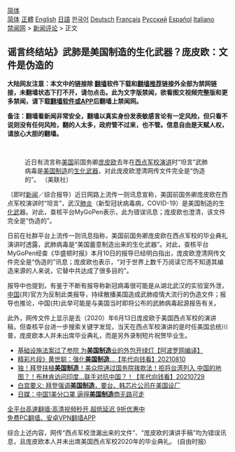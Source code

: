  <!-- 面包屑导航 --> <div class="breadcrumb"><!-- GTranslate: https://gtranslate.io/ -->  <div class="switcher notranslate">  <div class="selected">  <a href="#" onclick="return false;"> 简体</a>  </div>  <div class="option">  <a href="https://www.bannedbook.org" onclick="doGTranslate('zh-CN|zh-CN');jQuery('div.switcher div.selected a').html(jQuery(this).html());return false;" title="简体中文" class="nturl selected"> 简体</a>  <a href="https://www.bannedbook.org/zh-tw/" onclick="doGTranslate('zh-CN|zh-TW');jQuery('div.switcher div.selected a').html(jQuery(this).html());return false;" title="繁體中文" class="nturl"> 正體</a>  <a href="https://www.bannedbook.org/en/" onclick="doGTranslate('zh-CN|en');jQuery('div.switcher div.selected a').html(jQuery(this).html());return false;" title="English" class="nturl"> English</a>  <a href="https://www.bannedbook.org/ja/" onclick="doGTranslate('zh-CN|ja');jQuery('div.switcher div.selected a').html(jQuery(this).html());return false;" title="日本語" class="nturl"> 日語</a>  <a href="https://www.bannedbook.org/ko/" onclick="doGTranslate('zh-CN|ko');jQuery('div.switcher div.selected a').html(jQuery(this).html());return false;" title="한국어" class="nturl"> 한국어</a>  <a href="https://www.bannedbook.org/de/" onclick="doGTranslate('zh-CN|de');jQuery('div.switcher div.selected a').html(jQuery(this).html());return false;" title="Deutsch" class="nturl"> Deutsch</a>  <a href="https://www.bannedbook.org/fr/" onclick="doGTranslate('zh-CN|fr');jQuery('div.switcher div.selected a').html(jQuery(this).html());return false;" title="Français" class="nturl"> Français</a>  <a href="https://www.bannedbook.org/ru/" onclick="doGTranslate('zh-CN|ru');jQuery('div.switcher div.selected a').html(jQuery(this).html());return false;" title="Русский" class="nturl"> Русский</a>  <a href="https://www.bannedbook.org/es/" onclick="doGTranslate('zh-CN|es');jQuery('div.switcher div.selected a').html(jQuery(this).html());return false;" title="Español" class="nturl"> Español</a>  <a href="https://www.bannedbook.org/it/" onclick="doGTranslate('zh-CN|it');jQuery('div.switcher div.selected a').html(jQuery(this).html());return false;" title="Italiano" class="nturl"> Italiano</a>  </div>  </div>      <div class='breadcrumb-sub'><!-- Breadcrumb NavXT 6.3.0 --> <a href="https://www.bannedbook.org/" class="home">禁闻网</a> &gt; <a href="https://www.bannedbook.org/bnews/comments/" class="category">新闻评论</a> &gt; 正文</div></div><h2>谣言终结站》武肺是美国制造的生化武器？庞皮欧：文件是伪造的</h2> <p class="notice"><b>大陆网友注意：本文中的链接除 <a href="https://github.com/bannedbook/fanqiang" >翻墙</a>软件下载和<a href="https://github.com/killgcd/justmysocks/blob/master/README.md">翻墙推荐</a>链接外全部为禁网链接，未翻墙状态下打不开，请勿点击。此为文字版禁闻，欲看图文视频完整版和更多禁闻，请下载<a href="https://github.com/bannedbook/fanqiang">翻墙软件或APP</a>后翻墙上禁闻网。</p><p>备注：翻墙看新闻非常安全，翻墙以真实身份发表敏感言论有一定风险，但只看不说则没有任何风险，翻的人太多，政府管不过来，也不管。信息自由是天赋人权，请放心大胆的翻墙。</b></p>  <div class="entry"> <br /> <figure><a href="https://i1.wp.com/upload-images-bucket-v64rleca837do.s3.eu-west-1.amazonaws.com/wp-content/uploads/2021/08/15122519/phpXg2Wrp.jpg?fit=800%2C533&#038;ssl=1" data-caption="近日有流言称美国前国务卿庞皮欧去年在西点军校演讲时“坦言”武肺病毒是美国制造的生化武器，对此庞皮欧澄清网传文件完全是“伪造的”。 （美联社）"></a><figcaption class="wp-caption-text">近日有流言称<a href="https://www.bannedbook.org/bnews/tag/%e7%be%8e%e5%9b%bd/" class="st_tag internal_tag" rel="tag" title="标签 美国 下的日志">美国</a>前国务卿<a href="https://www.bannedbook.org/bnews/tag/%e5%ba%9e%e7%9a%ae%e6%ac%a7/" class="st_tag internal_tag" rel="tag" title="标签 庞皮欧 下的日志">庞皮欧</a>去年在<a href="https://www.bannedbook.org/bnews/tag/%e8%a5%bf%e7%82%b9%e5%86%9b%e6%a0%a1/" class="st_tag internal_tag" rel="tag" title="标签 西点军校 下的日志">西点军校</a><a href="https://www.bannedbook.org/bnews/tag/%E6%BC%94%E8%AE%B2/" class="st_tag internal_tag" rel="tag" title="标签 演讲 下的日志">演讲</a>时“坦言”武肺病毒是<a href="https://www.bannedbook.org/bnews/tag/%E7%BE%8E%E5%9B%BD%E5%88%B6%E9%80%A0/" class="st_tag internal_tag" rel="tag" title="标签 美国制造 下的日志">美国制造</a>的<a href="https://www.bannedbook.org/bnews/tag/%E7%94%9F%E5%8C%96%E6%AD%A6%E5%99%A8/" class="st_tag internal_tag" rel="tag" title="标签 生化武器 下的日志">生化武器</a>，对此庞皮欧澄清网传文件完全是“伪造的”。 （美联社）</figcaption></figure> <p>〔即时<span class='wp_keywordlink_affiliate'><a href="https://www.bannedbook.org/" title="新闻">新闻</a></span>／综合报导〕近日网路上流传一则讯息宣称，美国前国务卿庞皮欧在西点军校演讲时“坦言”，武汉<a href="https://www.bannedbook.org/bnews/tag/%e8%82%ba%e7%82%8e/" class="st_tag internal_tag" rel="tag" title="标签 肺炎 下的日志">肺炎</a>（新型冠状病毒病，COVID-19）是美国制造的生<a href="https://www.bannedbook.org/bnews/tag/%e5%8c%96%e6%ad%a6/" class="st_tag internal_tag" rel="tag" title="标签 化武 下的日志">化武</a>器。对此，查核平台MyGoPen表示，此为错误讯息；庞皮欧也澄清，该文件完全是“伪造的”。</p> <p>日前在社群平台上流传一则讯息指称，美国前国务卿庞皮欧在西点军校的毕业典礼演讲时透露，武肺病毒是“美国蓄意制造出来的生化武器”。对此，查核平台MyGoPen经查《华盛顿时报》本月10日的报导已经明白指出，庞皮欧澄清网传文件完全是“伪造的”讯息；庞皮欧也表示，“对于世界上数千万阅读它而不知道其编造来源的人来说，它替中共达成了很多目的”。</p>  <p>报导中也提到，有鉴于不断有报导称新冠病毒很可能是从湖北武汉的实验室外泄，<span class='wp_keywordlink_affiliate'><a href="https://www.bannedbook.org/" title="中国" target="_blank">中国</a></span>(共)官方为反制此类报导，持续散播美国造成武肺疫情大流行的伪造文件；报导也推论，中国(共)此举可能是与美国当时即将公布的武肺病毒起源报告有关。</p> <p>此外，网传文件上显示是去（2020）年6月13日庞皮欧于美国西点军校的演讲稿，但查核平台进一步搜索关键字发现，当天在西点军校演讲的是时任美国总统川普，庞皮欧本人并未出席毕业典礼，而是另外录制短片祝贺毕业生。</p>  <ul class='op-related-articles' title='相关阅读'> <li><a href='https://www.bannedbook.org/bnews/cnnews/20210815/1606766.html' target='_blank'>基础设施法案过了参院 为<b>美国制造</b>业的外包开绿灯【阿波罗网编译】</a></li> <li><a href='https://www.bannedbook.org/bnews/taiwannews/20210810/1603909.html' target='_blank'>精彩片段》黄世聪：强化<b>美国制造</b>...【年代向钱看】20210810</a></li> <li><a href='https://www.bannedbook.org/bnews/taiwannews/20210729/1596550.html' target='_blank'>独！拜登扶植<b>美国制造</b>！美众院通过国务院拨款法！拒将台湾列入 中国的地图？！布林肯访问印度…联手对抗中国？！【年代向钱看】20210729</a></li> <li><a href='https://www.bannedbook.org/bnews/taiwannews/20210729/1596127.html' target='_blank'>白宫要义: 拜登强调<b>美国制造</b>，要台、韩芯片公司在美国设厂</a></li> <li><a href='https://www.bannedbook.org/bnews/cnnews/20210701/1577771.html' target='_blank'>日媒：中国1美分口罩 逼得<b>美国制造</b>商无路可走</a></li> </ul> <p class="texttj"> <a href="https://github.com/bannedbook/fanqiang/wiki/V2ray%E6%9C%BA%E5%9C%BA" target="_blank">全平台高速翻墙:高清视频秒开,超低延迟,9折优惠中</a><br/> <a href="https://github.com/bannedbook/fanqiang/wiki/%E7%A6%81%E9%97%BB%E7%BD%91%E5%AE%89%E5%8D%93%E7%BF%BB%E5%A2%99%E6%96%B0%E9%97%BBAPP" target="_blank">免费PC翻墙、安卓VPN翻墙APP</a></p><p>综合上述内容，网传“西点军校泄漏出来的文件”、“庞皮欧的演讲手稿”均为错误讯息，且庞皮欧本人并未出席美国西点军校2020年的毕业典礼。 (自由时报)</p> <a name='sharetosocial'></a>  <div style="margin-bottom:5px;padding-bottom:5px;clear:both"> <div id="archive-pix-1" class="banner-ads"> <!-- AuctionX Display platform tag START --> <div id="26318x728x90x621x_ADSLOT2" clicktrack="%%CLICK_URL_ESC%%"></div> <!-- AuctionX Display platform tag END --> </div> <div id="archive-pix-2" class="banner-ads"> <!-- AuctionX Display platform tag START --> <div id="26315x300x250x621x_ADSLOT2" clicktrack="%%CLICK_URL_ESC%%"></div> <!-- AuctionX Display platform tag END --> </div> </div>  <div id="archive-pix-1" class="banner-ads"> <!-- AuctionX Display platform tag START --> <div id="26318x728x90x621x_ADSLOT3" clicktrack="%%CLICK_URL_ESC%%"></div> <!-- AuctionX Display platform tag END --> </div> </div><!--END ENTRY--> 